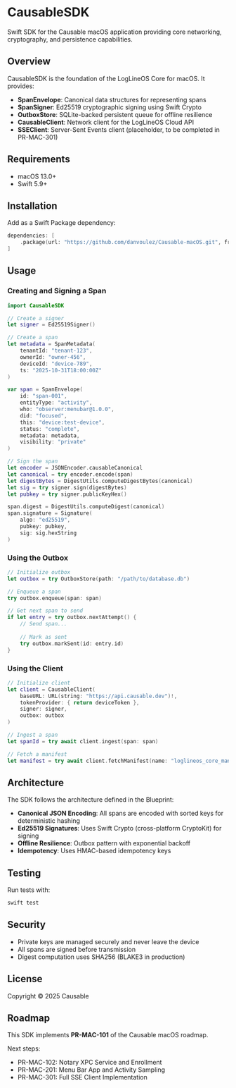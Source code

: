 # CausableSDK

Swift SDK for the Causable macOS application providing core networking, cryptography, and persistence capabilities.

## Overview

CausableSDK is the foundation of the LogLineOS Core for macOS. It provides:

- **SpanEnvelope**: Canonical data structures for representing spans
- **SpanSigner**: Ed25519 cryptographic signing using Swift Crypto
- **OutboxStore**: SQLite-backed persistent queue for offline resilience
- **CausableClient**: Network client for the LogLineOS Cloud API
- **SSEClient**: Server-Sent Events client (placeholder, to be completed in PR-MAC-301)

## Requirements

- macOS 13.0+
- Swift 5.9+

## Installation

Add as a Swift Package dependency:

```swift
dependencies: [
    .package(url: "https://github.com/danvoulez/Causable-macOS.git", from: "1.0.0")
]
```

## Usage

### Creating and Signing a Span

```swift
import CausableSDK

// Create a signer
let signer = Ed25519Signer()

// Create a span
let metadata = SpanMetadata(
    tenantId: "tenant-123",
    ownerId: "owner-456",
    deviceId: "device-789",
    ts: "2025-10-31T18:00:00Z"
)

var span = SpanEnvelope(
    id: "span-001",
    entityType: "activity",
    who: "observer:menubar@1.0.0",
    did: "focused",
    this: "device:test-device",
    status: "complete",
    metadata: metadata,
    visibility: "private"
)

// Sign the span
let encoder = JSONEncoder.causableCanonical
let canonical = try encoder.encode(span)
let digestBytes = DigestUtils.computeDigestBytes(canonical)
let sig = try signer.sign(digestBytes)
let pubkey = try signer.publicKeyHex()

span.digest = DigestUtils.computeDigest(canonical)
span.signature = Signature(
    algo: "ed25519",
    pubkey: pubkey,
    sig: sig.hexString
)
```

### Using the Outbox

```swift
// Initialize outbox
let outbox = try OutboxStore(path: "/path/to/database.db")

// Enqueue a span
try outbox.enqueue(span: span)

// Get next span to send
if let entry = try outbox.nextAttempt() {
    // Send span...
    
    // Mark as sent
    try outbox.markSent(id: entry.id)
}
```

### Using the Client

```swift
// Initialize client
let client = CausableClient(
    baseURL: URL(string: "https://api.causable.dev")!,
    tokenProvider: { return deviceToken },
    signer: signer,
    outbox: outbox
)

// Ingest a span
let spanId = try await client.ingest(span: span)

// Fetch a manifest
let manifest = try await client.fetchManifest(name: "loglineos_core_manifest@v1")
```

## Architecture

The SDK follows the architecture defined in the Blueprint:

- **Canonical JSON Encoding**: All spans are encoded with sorted keys for deterministic hashing
- **Ed25519 Signatures**: Uses Swift Crypto (cross-platform CryptoKit) for signing
- **Offline Resilience**: Outbox pattern with exponential backoff
- **Idempotency**: Uses HMAC-based idempotency keys

## Testing

Run tests with:

```bash
swift test
```

## Security

- Private keys are managed securely and never leave the device
- All spans are signed before transmission
- Digest computation uses SHA256 (BLAKE3 in production)

## License

Copyright © 2025 Causable

## Roadmap

This SDK implements **PR-MAC-101** of the Causable macOS roadmap.

Next steps:
- PR-MAC-102: Notary XPC Service and Enrollment
- PR-MAC-201: Menu Bar App and Activity Sampling
- PR-MAC-301: Full SSE Client Implementation
